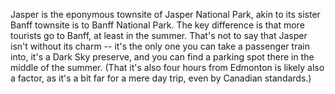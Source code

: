 Jasper is the eponymous townsite of Jasper National Park, akin to its sister Banff townsite is to Banff National Park. The key difference is that more tourists go to Banff, at least in the summer. That's not to say that Jasper isn't without its charm -- it's the only one you can take a passenger train into, it's a Dark Sky preserve, and you can find a parking spot there in the middle of the summer. (That it's also four hours from Edmonton is likely also a factor, as it's a bit far for a mere day trip, even by Canadian standards.)